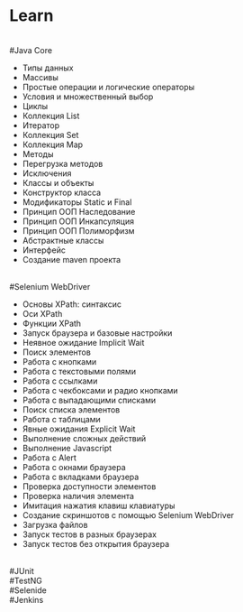 # Learn
<br>#Java Core
	<ul>
		<li>Типы данных </li>
		<li>Массивы </li>
		<li>Простые операции и логические операторы </li>
		<li>Условия и множественный выбор</li>
		<li>Циклы </li>
		<li>Коллекция List </li>
		<li>Итератор </li>
		<li>Коллекция Set</li>
		<li>Коллекция Map </li>
		<li>Методы </li>
		<li>Перегрузка методов </li>
		<li>Исключения </li>
		<li>Классы и объекты</li>
		<li>Конструктор класса </li>
		<li>Модификаторы Static и Final</li>
		<li>Принцип ООП Наследование</li>
		<li>Принцип ООП Инкапсуляция</li>
		<li>Принцип ООП Полиморфизм</li>
		<li>Абстрактные классы </li>
		<li>Интерфейс</li>
		<li>Создание maven проекта</li>
	</ul>
<br>#Selenium WebDriver
<ul>
		<li>Основы XPath: синтаксис</li>
		<li>Оси XPath</li>
		<li>Функции XPath </li>
		<li>Запуск браузера и базовые настройки </li>
		<li>Неявное ожидание Implicit Wait</li>
		<li>Поиск элементов </li>
		<li>Работа с кнопками </li>
		<li>Работа с текстовыми полями </li>
		<li>Работа с ссылками </li>
		<li>Работа с чекбоксами и радио кнопками</li>
		<li>Работа с выпадающими списками</li>
		<li>Поиск списка элементов </li>
		<li>Работа с таблицами </li>
		<li>Явные ожидания Explicit Wait </li>
		<li>Выполнение сложных действий</li>
		<li>Выполнение Javascript</li>
		<li>Работа с Alert</li>
		<li>Работа с окнами браузера</li>
		<li>Работа с вкладками браузера</li>
		<li>Проверка доступности элементов</li>
		<li>Проверка наличия элемента</li>
		<li>Имитация нажатия клавиш клавиатуры</li>
		<li>Создание скриншотов с помощью Selenium WebDriver </li>
		<li>Загрузка файлов </li>
		<li>Запуск тестов в разных браузерах</li>
		<li>Запуск тестов без открытия браузера</li>
	</ul>
<br>#JUnit
<br>#TestNG
<br>#Selenide
<br>#Jenkins
